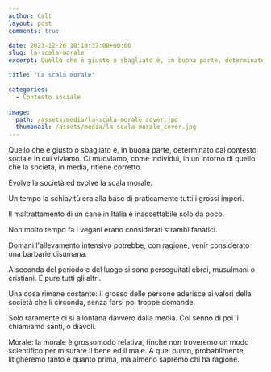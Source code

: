 ```yaml
---
author: Calt
layout: post
comments: true

date: 2023-12-26 10:10:37:00+00:00  
slug: la-scala-morale
excerpt: Quello che è giusto o sbagliato è, in buona parte, determinato dal contesto sociale in cui viviamo.

title: "La scala morale"

categories:
  - Contesto sociale
  
image:
  path: /assets/media/la-scala-morale_cover.jpg
  thumbnail: /assets/media/la-scala-morale_cover.jpg
---
```


Quello che è giusto o sbagliato è, in buona parte, determinato dal contesto sociale in cui viviamo. Ci muoviamo, come individui, in un intorno di quello che la società, in media, ritiene corretto.

Evolve la società ed evolve la scala morale.

Un tempo la schiavitù era alla base di praticamente tutti i grossi imperi.

Il maltrattamento di un cane in Italia è inaccettabile solo da poco.

Non molto tempo fa i vegani erano considerati strambi fanatici.

Domani l'allevamento intensivo potrebbe, con ragione, venir considerato una barbarie disumana.

A seconda del periodo e del luogo si sono perseguitati ebrei, musulmani o cristiani. E pure tutti gli altri.

Una cosa rimane costante: il grosso delle persone aderisce ai valori della società che li circonda, senza farsi poi troppe domande. 

Solo raramente ci si allontana davvero dalla media. Col senno di poi li chiamiamo santi, o diavoli.

Morale: la morale è grossomodo relativa, finché non troveremo un modo scientifico per misurare il bene ed il male. A quel punto, probabilmente, litigheremo tanto e quanto prima, ma almeno sapremo chi ha ragione.